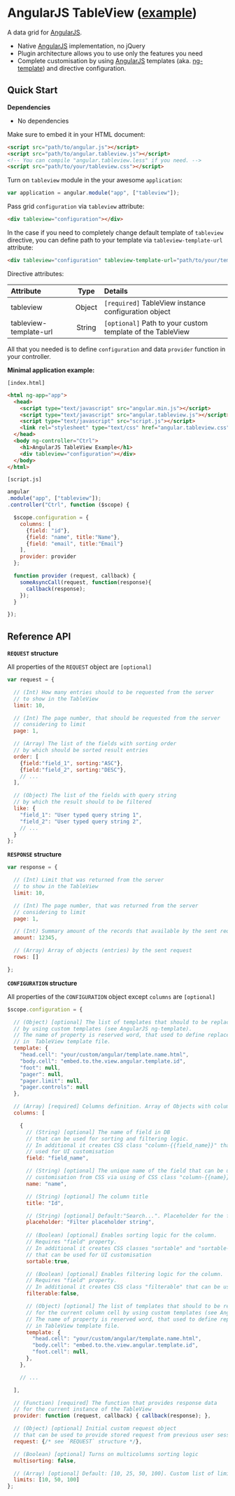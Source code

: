 # AngularJS TableView ([example])

[AngularJS]: https://angularjs.org/
[ng-template]: https://docs.angularjs.org/api/ng/directive/script
[example]: https://rawgit.com/w3core/AngularJS-TableView/master/example/index.html

A data grid for [AngularJS].

* Native [AngularJS] implementation, no jQuery
* Plugin architecture allows you to use only the features you need
* Complete customisation by using [AngularJS] templates (aka. [ng-template]) and directive configuration.



## Quick Start

**Dependencies**
* No dependencies

Make sure to embed it in your HTML document:
```html
<script src="path/to/angular.js"></script>
<script src="path/to/angular.tableview.js"></script>
<!-- You can compile "angular.tableview.less" if you need. -->
<script src="path/to/your/tableview.css"></script>
```

Turn on `tableview` module in the your awesome `application`:
```javascript
var application = angular.module("app", ["tableview"]);
```

Pass grid `configuration` via `tableview` attribute:
```html
<div tableview="configuration"></div>
```

In the case if you need to completely change default template of `tableview` directive, you can define path to your template via `tableview-template-url` attribute:
```html
<div tableview="configuration" tableview-template-url="path/to/your/template.html"></div>
```

Directive attributes:

|       Attribute        |  Type  | Details                                                    |
|:-----------------------|:------:|:-----------------------------------------------------------|
| tableview              | Object | `[required]` TableView instance configuration object       |
| tableview-template-url | String | `[optional]` Path to your custom template of the TableView |

All that you needed is to define `configuration` and data `provider` function in your controller.

**Minimal application example:**

`[index.html]`
```html
<html ng-app="app">
  <head>
    <script type="text/javascript" src="angular.min.js"></script>
    <script type="text/javascript" src="angular.tableview.js"></script>
    <script type="text/javascript" src="script.js"></script>
    <link rel="stylesheet" type="text/css" href="angular.tableview.css" />
  </head>
  <body ng-controller="Ctrl">
    <h1>AngularJS TableView Example</h1>
    <div tableview="configuration"></div>
  </body>
</html>
```

`[script.js]`
```javascript
angular
.module("app", ["tableview"]);
.controller("Ctrl", function ($scope) {

  $scope.configuration = {
    columns: [
      {field: "id"},
      {field: "name", title:"Name"},
      {field: "email", title:"Email"}
    ],
    provider: provider
  };

  function provider (request, callback) {
    someAsyncCall(request, function(response){
      callback(response);
    });
  }

});
```

## Reference API

**`REQUEST` structure**

All properties of the `REQUEST` object are `[optional]`
```javascript
var request = {

  // (Int) How many entries should to be requested from the server
  // to show in the TableView
  limit: 10,

  // (Int) The page number, that should be requested from the server
  // considering to limit
  page: 1,

  // (Array) The list of the fields with sorting order
  // by which should be sorted result entries
  order: [
    {field:"field_1", sorting:"ASC"},
    {field:"field_2", sorting:"DESC"},
    // ...
  ],

  // (Object) The list of the fields with query string
  // by which the result should to be filtered
  like: {
    "field_1": "User typed query string 1",
    "field_2": "User typed query string 2",
    // ...
  }
};
```

**`RESPONSE` structure**
```javascript
var response = {

  // (Int) Limit that was returned from the server
  // to show in the TableView
  limit: 10,

  // (Int) The page number, that was returned from the server
  // considering to limit
  page: 1,

  // (Int) Summary amount of the records that available by the sent request
  amount: 12345,

  // (Array) Array of objects (entries) by the sent request
  rows: []

};
```

**`CONFIGURATION` structure**

All properties of the `CONFIGURATION` object except `columns` are `[optional]`
```javascript
$scope.configuration = {

  // (Object) [optional] The list of templates that should to be replaced
  // by using custom templates (see AngularJS ng-template).
  // The name of property is reserved word, that used to define replacement area
  // in  TableView template file.
  template: {
    "head.cell": "your/custom/angular/template.name.html",
    "body.cell": "embed.to.the.view.angular.template.id",
    "foot": null,
    "pager": null,
    "pager.limit": null,
    "pager.controls": null
  },

  // (Array) [required] Columns definition. Array of Objects with column definition
  columns: [

    {
      // (String) [optional] The name of field in DB
      // that can be used for sorting and filtering logic.
      // In additional it creates CSS class "column-{{field_name}}" that can be
      // used for UI customisation
      field: "field_name",

      // (String) [optional] The unique name of the field that can be used for UI
      // customisation from CSS via using of CSS class "column-{{name}}"
      name: "name",

      // (String) [optional] The column title
      title: "Id",

      // (String) [optional] Default:"Search...". Placeholder for the filter input
      placeholder: "Filter placeholder string",
      
      // (Boolean) [optional] Enables sorting logic for the column.
      // Requires "field" property.
      // In additional it creates CSS classes "sortable" and "sortable-{{asc|desc}}"
      // that can be used for UI customisation
      sortable:true,

      // (Boolean) [optional] Enables filtering logic for the column.
      // Requires "field" property.
      // In additional it creates CSS class "filterable" that can be used for UI customisation
      filterable:false,

      // (Object) [optional] The list of templates that should to be replaced
      // for the current column cell by using custom templates (see AngularJS ng-template).
      // The name of property is reserved word, that used to define replacement area
      // in TableView template file.
      template: {
        "head.cell": "your/custom/angular/template.name.html",
        "body.cell": "embed.to.the.view.angular.template.id",
        "foot.cell": null,
      },
    },

    // ...

  ],

  // (Function) [required] The function that provides response data
  // for the current instance of the TableView
  provider: function (request, callback) { callback(response); },

  // (Object) [optional] Initial custom request object
  // that can be used to provide stored request from previous user session.
  request: {/* see `REQUEST` structure */},

  // (Boolean) [optional] Turns on multicolumns sorting logic
  multisorting: false,

  // (Array) [optional] Default: [10, 25, 50, 100]. Custom list of limit numbers.
  limits: [10, 50, 100]
};
```
